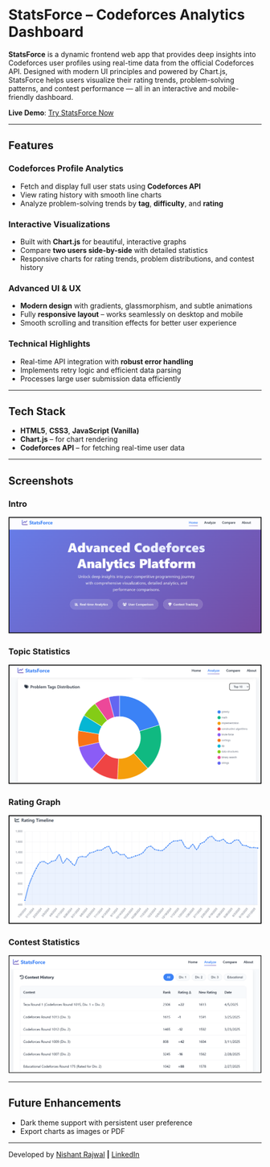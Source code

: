 # StatsForce – Codeforces Analytics Dashboard

**StatsForce** is a dynamic frontend web app that provides deep insights into Codeforces user profiles using real-time data from the official Codeforces API. Designed with modern UI principles and powered by Chart.js, StatsForce helps users visualize their rating trends, problem-solving patterns, and contest performance — all in an interactive and mobile-friendly dashboard.

**Live Demo**: [Try StatsForce Now](https://nishantrajwal.github.io/StatsForce/)

---

## Features

### Codeforces Profile Analytics
- Fetch and display full user stats using **Codeforces API**
- View rating history with smooth line charts
- Analyze problem-solving trends by **tag**, **difficulty**, and **rating**

### Interactive Visualizations
- Built with **Chart.js** for beautiful, interactive graphs
- Compare **two users side-by-side** with detailed statistics
- Responsive charts for rating trends, problem distributions, and contest history

### Advanced UI & UX
- **Modern design** with gradients, glassmorphism, and subtle animations
- Fully **responsive layout** – works seamlessly on desktop and mobile
- Smooth scrolling and transition effects for better user experience

### Technical Highlights
- Real-time API integration with **robust error handling**
- Implements retry logic and efficient data parsing
- Processes large user submission data efficiently

---

## Tech Stack

- **HTML5**, **CSS3**, **JavaScript (Vanilla)**
- **Chart.js** – for chart rendering
- **Codeforces API** – for fetching real-time user data

---

## Screenshots

### Intro
![StatsForce Intro](https://github.com/nishantrajwal/StatsForce/blob/main/css/assests/StatsForce%20Intro.png?raw=true)

### Topic Statistics
![StatsForce Topic Stats](https://github.com/nishantrajwal/StatsForce/blob/main/css/assests/StatsForce%20Topic%20Stats.png?raw=true)

### Rating Graph
![StatsForce Rating Graph](https://github.com/nishantrajwal/StatsForce/blob/main/css/assests/StatsForce%20Rating%20Graph.png?raw=true)

### Contest Statistics
![StatsForce Contest Stats](https://github.com/nishantrajwal/StatsForce/blob/main/css/assests/StatsForce%20Contest%20Stats.png?raw=true)


---

## Future Enhancements
- Dark theme support with persistent user preference
- Export charts as images or PDF

---

Developed by [Nishant Rajwal](nishantrajwal@gmail.com) **|** [LinkedIn](https://www.linkedin.com/in/nishant-rajwal-9bb5a7342/) 

